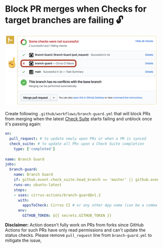 # Block PR merges when Checks for target branches are failing 🔓

![](demo.png)

Create following `.github/workflows/branch-guard.yml` that will block PRs from merging when the latest [Check Suite](https://developer.github.com/v3/checks/)
starts failing and unblock once it's passing again:

```yaml
on:
  pull_request: # to update newly open PRs or when a PR is synced
  check_suite: # to update all PRs upon a Check Suite completion
    type: ['completed']
  
name: Branch Guard
jobs:
  branch-guard:
    name: Branch Guard
    if: github.event.check_suite.head_branch == 'master' || github.event.pull_request.base.ref == 'master'
    runs-on: ubuntu-latest
    steps:
    - uses: cirrus-actions/branch-guard@v1.2
      with:
        appsToCheck: Cirrus CI # or any other App name (can be a comma separated list of names)
      env:
        GITHUB_TOKEN: ${{ secrets.GITHUB_TOKEN }}
```

**Disclaimer:** Action doesn't fully work on PRs from forks since GitHub Actions for such PRs have only read permissions and can't update the status checks. Please remove `pull_request` line from `branch-guard.yml` to mitigate the issue,
